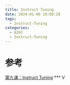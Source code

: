 ```yaml
---
title: Instruct Tuning
date: 2024-01-06 19:09:20
tags:
  - Instruct-Tuning
categories: 
  - AIGC
  - Instruct-Tuning  
---
```


<p></p>
<!-- more -->


# 参考
[第九课：Instruct Tuning](https://www.bilibili.com/video/BV1cm4y1e7Cc/) *** V
